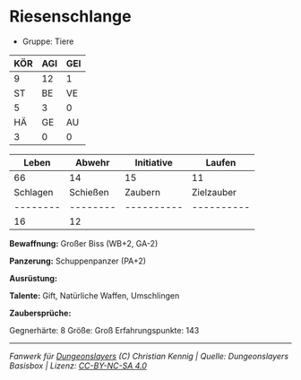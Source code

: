 # Riesenschlange  
- Gruppe: Tiere  

| KÖR | AGI | GEI |  
| --- | --- | --- |  
| 9   | 12  | 1   |
| ST  | BE  | VE  |  
| 5   | 3   | 0   |
| HÄ  | GE  | AU  |  
| 3   | 0   | 0   |


| Leben    | Abwehr   | Initiative | Laufen     |
| -------- | -------- | ---------- | ---------- |
| 66       | 14       | 15         | 11         |
| Schlagen | Schießen | Zaubern    | Zielzauber |
| -------- | -------- | ---------- | ---------- |
| 16       | 12       |            |            |

**Bewaffnung:**
Großer Biss (WB+2, GA-2)

**Panzerung:**
Schuppenpanzer (PA+2)

**Ausrüstung:**


**Talente:**
Gift, Natürliche Waffen, Umschlingen

**Zaubersprüche:**


Gegnerhärte: 8
Größe: Groß
Erfahrungspunkte: 143



___
*Fanwerk für [Dungeonslayers](https://www.dungeonslayers.net/) (C) Christian Kennig | Quelle: Dungeonslayers Basisbox | Lizenz: [CC-BY-NC-SA 4.0](https://creativecommons.org/licenses/by-nc-sa/4.0/deed.de)*